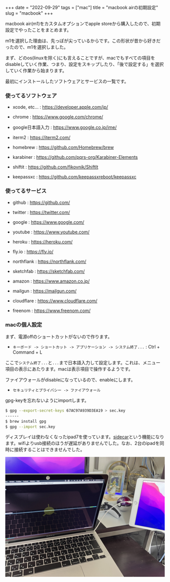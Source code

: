 +++
date = "2022-09-29"
tags = ["mac"]
title = "macbook airの初期設定"
slug = "macbook"
+++

macbook air(m1)をカスタムオプションでapple storeから購入したので、初期設定でやったことをまとめます。

m1を選択した理由は、先っぽが尖っているからです。この形状が昔から好きだったので、m1を選択しました。

まず、どのos(linuxを除く)にも言えることですが、macでもすべての項目をdisableしていく作業、つまり、設定をスキップしたり、「後で設定する」を選択していく作業から始まります。

最初にインストールしたソフトウェアとサービスの一覧です。

### 使ってるソフトウェア

- xcode, etc... : https://developer.apple.com/jp/

- chrome : https://www.google.com/chrome/

- google日本語入力 : https://www.google.co.jp/ime/

- iterm2 : https://iterm2.com/

- homebrew : https://github.com/Homebrew/brew

- karabiner : https://github.com/pqrs-org/Karabiner-Elements

- shiftit : https://github.com/fikovnik/ShiftIt

- keepassxc : https://github.com/keepassxreboot/keepassxc

### 使ってるサービス

- github : https://github.com/

- twitter : https://twitter.com/

- google : https://www.google.com/

- youtube : https://www.youtube.com/

- heroku : https://heroku.com/

- fly.io : https://fly.io/

- northflank : https://northflank.com/

- sketchfab : https://sketchfab.com/

- amazon : https://www.amazon.co.jp/

- mailgun : https://mailgun.com/

- cloudflare : https://www.cloudflare.com/

- freenom : https://www.freenom.com/

### macの個人設定

まず、電源offのショートカットがないので作ります。

- `キーボード -> ショートカット -> アプリケーション -> システム終了...` : Ctrl + Command + L

ここで`システム終了...`と`...`まで日本語入力して設定します。これは、メニュー項目の表示にあたります。macは表示項目で操作するようです。

ファイアウォールがdisableになっているので、enableにします。

- `セキュリティとプライバシー -> ファイアウォール`

gpg-keyを忘れないようにimportします。

```sh
$ gpg --export-secret-keys 67AC97A939D3EA19 > sec.key
------
$ brew install gpg
$ gpg --import sec.key
```

ディスプレイは使わなくなったipad7を使っています。[sidecar](https://support.apple.com/ja-jp/HT210380)という機能になります。wifiよりusb接続のほうが遅延がありませんでした。なお、2台のipadを同時に接続することはできませんでした。

![](https://raw.githubusercontent.com/syui/img/master/other/macbook_sidecar_ipad_0001.jpg)

